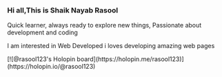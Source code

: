 <h3>Hi all,This is Shaik Nayab Rasool</h3>
<p>Quick learner, always ready to explore new things, Passionate about development and coding</p>
<p>I am interested in Web Developed i loves developing amazing web pages</p>
[![@rasool123's Holopin board](https://holopin.me/rasool123)](https://holopin.io/@rasool123)
